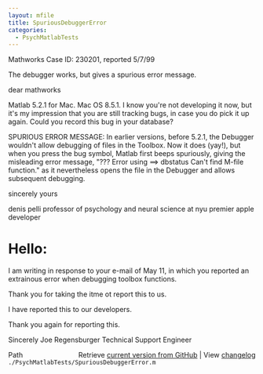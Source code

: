 ```yaml
---
layout: mfile
title: SpuriousDebuggerError
categories:
  - PsychMatlabTests
---
```


Mathworks Case ID:  230201, reported 5/7/99

The debugger works, but gives a spurious error message.

dear mathworks

Matlab 5.2.1 for Mac. Mac OS 8.5.1. I know you're not developing it now,
but it's my impression that you are still tracking bugs, in case you do
pick it up again. Could you record this bug in your database?

SPURIOUS ERROR MESSAGE: In earlier versions, before 5.2.1, the Debugger
wouldn't allow debugging of files in the Toolbox. Now it does \(yay\!\), but
when you press the bug symbol, Matlab first beeps spuriously, giving the
misleading error message,
"??? Error using ==\> dbstatus Can't find M\-file function."
as it nevertheless opens the file in the Debugger and allows subsequent
debugging.

sincerely yours

denis pelli
professor of psychology and neural science at nyu
premier apple developer

# Hello:

I am writing in response to your e\-mail of May 11, in which you reported an
extrainous error when debugging toolbox functions.

Thank you for taking the itme ot report this to us.

I have reported this to our developers.

Thank you again for reporting this.

Sincerely
Joe Regensburger
Technical Support Engineer


<div class="code_header" style="text-align:right;">
  <span style="float:left;">Path&nbsp;&nbsp;</span> <span class="counter">Retrieve <a href=
  "https://raw.github.com/Psychtoolbox-3/Psychtoolbox-3/beta/./PsychMatlabTests/SpuriousDebuggerError.m">current version from GitHub</a> | View <a href=
  "https://github.com/Psychtoolbox-3/Psychtoolbox-3/commits/beta/./PsychMatlabTests/SpuriousDebuggerError.m">changelog</a></span>
</div>
<div class="code">
  <code>./PsychMatlabTests/SpuriousDebuggerError.m</code>
</div>
